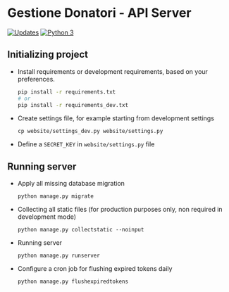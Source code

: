 # Gestione Donatori - API Server

[![Updates](https://pyup.io/repos/github/dennybiasiolli/blood-donor-management/shield.svg)](https://pyup.io/repos/github/dennybiasiolli/blood-donor-management/) [![Python 3](https://pyup.io/repos/github/dennybiasiolli/blood-donor-management/python-3-shield.svg)](https://pyup.io/repos/github/dennybiasiolli/blood-donor-management/)


## Initializing project

- Install requirements or development requirements, based on your preferences.

    ```sh
    pip install -r requirements.txt
    # or
    pip install -r requirements_dev.txt
    ```

- Create settings file, for example starting from development settings

    `cp website/settings_dev.py website/settings.py`

- Define a `SECRET_KEY` in `website/settings.py` file


## Running server

- Apply all missing database migration

    `python manage.py migrate`

- Collecting all static files
    (for production purposes only, non required in development mode)

    `python manage.py collectstatic --noinput`

- Running server

    `python manage.py runserver`

- Configure a cron job for flushing expired tokens daily

    `python manage.py flushexpiredtokens`
